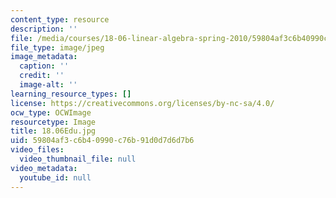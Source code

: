 ```yaml
---
content_type: resource
description: ''
file: /media/courses/18-06-linear-algebra-spring-2010/59804af3c6b40990c76b91d0d7d6d7b6_18.06Edu.jpg
file_type: image/jpeg
image_metadata:
  caption: ''
  credit: ''
  image-alt: ''
learning_resource_types: []
license: https://creativecommons.org/licenses/by-nc-sa/4.0/
ocw_type: OCWImage
resourcetype: Image
title: 18.06Edu.jpg
uid: 59804af3-c6b4-0990-c76b-91d0d7d6d7b6
video_files:
  video_thumbnail_file: null
video_metadata:
  youtube_id: null
---
```

